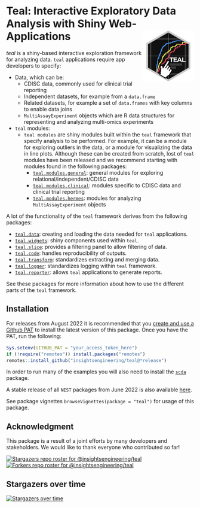# Teal: Interactive Exploratory Data Analysis with Shiny Web-Applications <a href='https://insightsengineering.github.io/teal'><img src="man/figures/teal.png" align="right" height="139" style="max-width: 100%;"/></a  >

*teal* is a shiny-based interactive exploration framework for analyzing data. `teal` applications require app developers to specify:

<!-- markdownlint-disable MD007 MD030 -->
-   Data, which can be:
    -    CDISC data, commonly used for clinical trial reporting
    -    Independent datasets, for example from a `data.frame`
    -    Related datasets, for example a set of `data.frames` with key columns to enable data joins
    -    `MultiAssayExperiment` objects which are R data structures for representing and analyzing multi-omics experiments
-   `teal` modules:
    -   `teal modules` are shiny modules built within the `teal` framework that specify analysis to be performed. For example, it can be a module for exploring outliers in the data, or a module for visualizing the data in line plots. Although these can be created from scratch, lost of `teal` modules have been released and we recommend starting with modules found in the following packages:
        -   [`teal.modules.general`](https://insightsengineering.github.io/teal.modules.general): general modules for exploring relational/independent/CDISC data
        -   [`teal.modules.clinical`](https://insightsengineering.github.io/teal.modules.clinical): modules specific to CDISC data and clinical trial reporting
        -   [`teal.modules.hermes`](https://insightsengineering.github.io/teal.modules.hermes): modules for analyzing `MultiAssayExperiment` objects

<!-- markdownlint-enable MD007 MD030 -->

A lot of the functionality of the `teal` framework derives from the following packages:

<!-- markdownlint-disable MD007 MD030 -->
-   [`teal.data`](https://insightsengineering.github.io/teal.data): creating and loading the data needed for `teal` applications.
-   [`teal.widgets`](https://insightsengineering.github.io/teal.widgets): shiny components used within `teal`.
-   [`teal.slice`](https://insightsengineering.github.io/teal.slice): provides a filtering panel to allow filtering of data.
-   [`teal.code`](https://insightsengineering.github.io/teal.code): handles reproducibility of outputs.
-   [`teal.transform`](https://insightsengineering.github.io/teal.transform): standardizes extracting and merging data.
-   [`teal.logger`](https://insightsengineering.github.io/teal.logger): standardizes logging within `teal` framework.
-   [`teal.reporter`](https://insightsengineering.github.io/teal.reporter): allows `teal` applications to generate reports.

<!-- markdownlint-enable MD007 MD030 -->

See these packages for more information about how to use the different parts of the `teal` framework.

## Installation

For releases from August 2022 it is recommended that you [create and use a Github PAT](https://docs.github.com/en/github/authenticating-to-github/keeping-your-account-and-data-secure/creating-a-personal-access-token) to install the latest version of this package. Once you have the PAT, run the following:

```r
Sys.setenv(GITHUB_PAT = "your_access_token_here")
if (!require("remotes")) install.packages("remotes")
remotes::install_github("insightsengineering/teal@*release")
```

In order to run many of the examples you will also need to install the [`scda`](https://insightsengineering.github.io/scda) package.

A stable release of all `NEST` packages from June 2022 is also available [here](https://github.com/insightsengineering/depository#readme).

See package vignettes `browseVignettes(package = "teal")` for usage of this package.

## Acknowledgment

This package is a result of a joint efforts by many developers and stakeholders. We would like to thank everyone who contributed so far!

[![Stargazers repo roster for @insightsengineering/teal](https://reporoster.com/stars/insightsengineering/teal)](https://github.com/insightsengineering/teal/stargazers)
[![Forkers repo roster for @insightsengineering/teal](https://reporoster.com/forks/insightsengineering/teal)](https://github.com/insightsengineering/teal/network/members)

## Stargazers over time

[![Stargazers over time](https://starchart.cc/insightsengineering/teal.svg)](https://starchart.cc/insightsengineering/teal)
